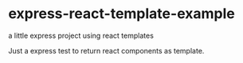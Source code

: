 # express-react-template-example
a little express project using react templates

Just a express test to return react components as template.

